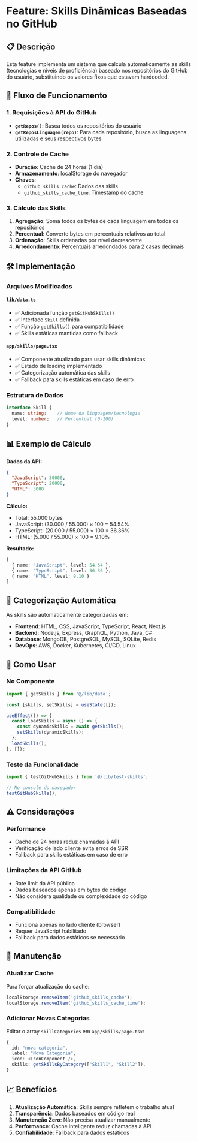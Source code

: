 # Feature: Skills Dinâmicas Baseadas no GitHub

## 📋 Descrição

Esta feature implementa um sistema que calcula automaticamente as skills (tecnologias e níveis de proficiência) baseado nos repositórios do GitHub do usuário, substituindo os valores fixos que estavam hardcoded.

## 🔄 Fluxo de Funcionamento

### 1. Requisições à API do GitHub
- **`getRepos()`**: Busca todos os repositórios do usuário
- **`getReposLinguagem(repo)`**: Para cada repositório, busca as linguagens utilizadas e seus respectivos bytes

### 2. Controle de Cache
- **Duração**: Cache de 24 horas (1 dia)
- **Armazenamento**: localStorage do navegador
- **Chaves**: 
  - `github_skills_cache`: Dados das skills
  - `github_skills_cache_time`: Timestamp do cache

### 3. Cálculo das Skills
1. **Agregação**: Soma todos os bytes de cada linguagem em todos os repositórios
2. **Percentual**: Converte bytes em percentuais relativos ao total
3. **Ordenação**: Skills ordenadas por nível decrescente
4. **Arredondamento**: Percentuais arredondados para 2 casas decimais

## 🛠️ Implementação

### Arquivos Modificados

#### `lib/data.ts`
- ✅ Adicionada função `getGitHubSkills()`
- ✅ Interface `Skill` definida
- ✅ Função `getSkills()` para compatibilidade
- ✅ Skills estáticas mantidas como fallback

#### `app/skills/page.tsx`
- ✅ Componente atualizado para usar skills dinâmicas
- ✅ Estado de loading implementado
- ✅ Categorização automática das skills
- ✅ Fallback para skills estáticas em caso de erro

### Estrutura de Dados

```typescript
interface Skill {
  name: string;    // Nome da linguagem/tecnologia
  level: number;   // Percentual (0-100)
}
```

## 📊 Exemplo de Cálculo

**Dados da API:**
```json
{
  "JavaScript": 30000,
  "TypeScript": 20000,
  "HTML": 5000
}
```

**Cálculo:**
- Total: 55.000 bytes
- JavaScript: (30.000 / 55.000) × 100 = 54.54%
- TypeScript: (20.000 / 55.000) × 100 = 36.36%
- HTML: (5.000 / 55.000) × 100 = 9.10%

**Resultado:**
```typescript
[
  { name: "JavaScript", level: 54.54 },
  { name: "TypeScript", level: 36.36 },
  { name: "HTML", level: 9.10 }
]
```

## 🎯 Categorização Automática

As skills são automaticamente categorizadas em:

- **Frontend**: HTML, CSS, JavaScript, TypeScript, React, Next.js
- **Backend**: Node.js, Express, GraphQL, Python, Java, C#
- **Database**: MongoDB, PostgreSQL, MySQL, SQLite, Redis
- **DevOps**: AWS, Docker, Kubernetes, CI/CD, Linux

## 🚀 Como Usar

### No Componente
```typescript
import { getSkills } from '@/lib/data';

const [skills, setSkills] = useState([]);

useEffect(() => {
  const loadSkills = async () => {
    const dynamicSkills = await getSkills();
    setSkills(dynamicSkills);
  };
  loadSkills();
}, []);
```

### Teste da Funcionalidade
```typescript
import { testGitHubSkills } from '@/lib/test-skills';

// No console do navegador
testGitHubSkills();
```

## ⚠️ Considerações

### Performance
- Cache de 24 horas reduz chamadas à API
- Verificação de lado cliente evita erros de SSR
- Fallback para skills estáticas em caso de erro

### Limitações da API GitHub
- Rate limit da API pública
- Dados baseados apenas em bytes de código
- Não considera qualidade ou complexidade do código

### Compatibilidade
- Funciona apenas no lado cliente (browser)
- Requer JavaScript habilitado
- Fallback para dados estáticos se necessário

## 🔧 Manutenção

### Atualizar Cache
Para forçar atualização do cache:
```javascript
localStorage.removeItem('github_skills_cache');
localStorage.removeItem('github_skills_cache_time');
```

### Adicionar Novas Categorias
Editar o array `skillCategories` em `app/skills/page.tsx`:
```typescript
{
  id: "nova-categoria",
  label: "Nova Categoria",
  icon: <IconComponent />,
  skills: getSkillsByCategory(["Skill1", "Skill2"]),
}
```

## 📈 Benefícios

1. **Atualização Automática**: Skills sempre refletem o trabalho atual
2. **Transparência**: Dados baseados em código real
3. **Manutenção Zero**: Não precisa atualizar manualmente
4. **Performance**: Cache inteligente reduz chamadas à API
5. **Confiabilidade**: Fallback para dados estáticos

